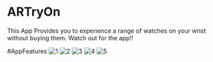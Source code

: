 ﻿# ARTryOn
This App Provides you to experience a range of watches on your wrist without buying them. 
Watch out for the app!!

#AppFeatures
![1](https://github.com/user-attachments/assets/101a53ff-92ed-4ecf-b5f1-6516a7489dfd)
![2](https://github.com/user-attachments/assets/62bb687b-e90d-47fc-b9ba-9b63d11a6fc7)
![3](https://github.com/user-attachments/assets/9639cb95-af06-4963-b6a3-dd9da0a49022)
![4](https://github.com/user-attachments/assets/af4da1c3-0400-4d66-906f-ee818a130455)
![5](https://github.com/user-attachments/assets/a5dca7e1-f322-4070-9594-2c079c598a4a)
